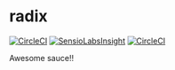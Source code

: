 radix
=====

[![CircleCI](https://circleci.com/gh/as3io/radix.svg?style=svg&circle-token=4cea60ee4ed4830553f7606c7ba0aed811e6283c)](https://circleci.com/gh/as3io/radix) [![SensioLabsInsight](https://insight.sensiolabs.com/projects/0edaa355-6e80-4927-8712-1027c6250fc3/mini.png)](https://insight.sensiolabs.com/projects/0edaa355-6e80-4927-8712-1027c6250fc3) [![CircleCI](https://img.shields.io/circleci/token/4cea60ee4ed4830553f7606c7ba0aed811e6283c/project/github/as3io/radix.svg)](https://circleci.com/gh/as3io/radix)

Awesome sauce!!

